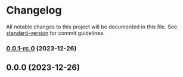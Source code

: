# Changelog

All notable changes to this project will be documented in this file. See [standard-version](https://github.com/conventional-changelog/standard-version) for commit guidelines.

### [0.0.1-rc.0](https://github.com/eduardoandradesimbiose/cleanarch-laravelcrud/compare/v0.0.0...v0.0.1-rc.0) (2023-12-26)

## 0.0.0 (2023-12-26)
